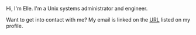 Hi, I'm Elle. I'm a Unix systems administrator and engineer.

Want to get into contact with me? My email is linked on the [URL](https://nightshiftdrift.com) listed on my profile.
